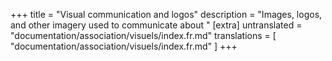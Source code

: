 +++
title = "Visual communication and logos"
description = "Images, logos, and other imagery used to communicate about "
[extra]
untranslated = "documentation/association/visuels/index.fr.md"
translations = [
    "documentation/association/visuels/index.fr.md"
]
+++
